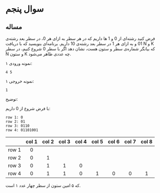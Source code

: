 # سوال پنجم

## مساله

فرض کنید رشته‌ای از 0 و 1 ها داریم که در هر سطر به ازای هر 0، در سطر بعد رشته‌ی 01 و به ازای هر 1 در سطر بعد رشته‌ی 10 داریم.
برنامه‌ای بنویسید که با دریافت N و K که بیانگر شماره‌ی سطر و ستون هست، نشان دهد اگر با سطر 0 شروع کنیم، در سطر N و ستون K چه عددی ظاهر می‌شود.

نمونه ورودی ۱:‌ 

	4 5

نمونه خروجی ۱:

	1
توضیح: 

با فرض شروع از 0 داریم:

	row 1: 0
	row 2: 01
	row 3: 0110
	row 4: 01101001


|       | col 1 | col 2 | col 3 | col 4 | col 5 | col 6 | col 7 | col 8 |
|:----- |:-----:|:-----:|:-----:|:-----:|:-----:|:-----:|:-----:|:-----:|
| row 1 | 0     |       |       |       |       |       |       |       |
| row 2 | 0     | 1     |       |       |       |       |       |       |
| row 3 | 0     | 1     | 1     | 0     |       |       |       |       |
| row 4 | 0     | 1     | 1     | 0     | 1     | 0     | 0     | 1     |


که ۵ امین ستون از سطر چهار عدد ۱ است.
